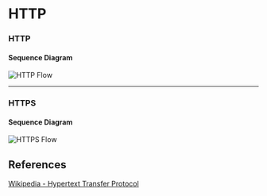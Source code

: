 HTTP
====

### HTTP

#### Sequence Diagram

![HTTP Flow](https://www.plantuml.com/plantuml/proxy?src=https://raw.githubusercontent.com/yidas/web-service-principles/main/http/http-flow.plantuml)

---

### HTTPS

#### Sequence Diagram

![HTTPS Flow](https://www.plantuml.com/plantuml/proxy?src=https://raw.githubusercontent.com/yidas/web-service-principles/main/http/https-flow.plantuml)

References
----------

[Wikipedia - Hypertext Transfer Protocol](https://en.wikipedia.org/wiki/Hypertext_Transfer_Protocol)
